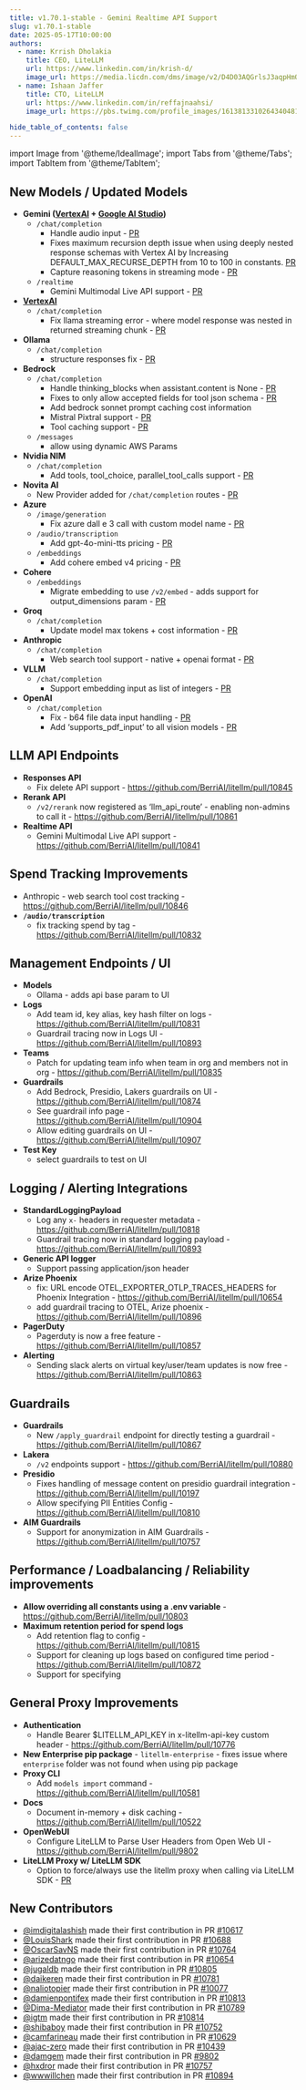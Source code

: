 ```yaml
---
title: v1.70.1-stable - Gemini Realtime API Support
slug: v1.70.1-stable
date: 2025-05-17T10:00:00
authors:
  - name: Krrish Dholakia
    title: CEO, LiteLLM
    url: https://www.linkedin.com/in/krish-d/
    image_url: https://media.licdn.com/dms/image/v2/D4D03AQGrlsJ3aqpHmQ/profile-displayphoto-shrink_400_400/B4DZSAzgP7HYAg-/0/1737327772964?e=1749686400&v=beta&t=Hkl3U8Ps0VtvNxX0BNNq24b4dtX5wQaPFp6oiKCIHD8
  - name: Ishaan Jaffer
    title: CTO, LiteLLM
    url: https://www.linkedin.com/in/reffajnaahsi/
    image_url: https://pbs.twimg.com/profile_images/1613813310264340481/lz54oEiB_400x400.jpg

hide_table_of_contents: false
---
```


import Image from '@theme/IdealImage';
import Tabs from '@theme/Tabs';
import TabItem from '@theme/TabItem';


## New Models / Updated Models

- **Gemini ([VertexAI](https://docs.litellm.ai/docs/providers/vertex#usage-with-litellm-proxy-server) + [Google AI Studio](https://docs.litellm.ai/docs/providers/gemini))**
    - `/chat/completion`
        - Handle audio input - [PR](https://github.com/BerriAI/litellm/pull/10739)
        - Fixes maximum recursion depth issue when using deeply nested response schemas with Vertex AI by Increasing DEFAULT_MAX_RECURSE_DEPTH from 10 to 100 in constants. [PR](https://github.com/BerriAI/litellm/pull/10798)
        - Capture reasoning tokens in streaming mode - [PR](https://github.com/BerriAI/litellm/pull/10789)
    - `/realtime` 
        - Gemini Multimodal Live API support - [PR](https://github.com/BerriAI/litellm/pull/10841)
- **[VertexAI](../../docs/providers/vertex#metallama-api)**
    - `/chat/completion`
        - Fix llama streaming error - where model response was nested in returned streaming chunk - [PR](https://github.com/BerriAI/litellm/pull/10878)
- **Ollama**
    - `/chat/completion`
        - structure responses fix - [PR](https://github.com/BerriAI/litellm/pull/10617)
- **Bedrock**
    - `/chat/completion`
        - Handle thinking_blocks when assistant.content is None - [PR](https://github.com/BerriAI/litellm/pull/10688)
        - Fixes to only allow accepted fields for tool json schema - [PR](https://github.com/BerriAI/litellm/pull/10062)
        - Add bedrock sonnet prompt caching cost information
        - Mistral Pixtral support - [PR](https://github.com/BerriAI/litellm/pull/10439)
        - Tool caching support - [PR](https://github.com/BerriAI/litellm/pull/10897)
    - `/messages`
        - allow using dynamic AWS Params 
- **Nvidia NIM**
    - `/chat/completion`
        - Add tools, tool_choice, parallel_tool_calls support - [PR](https://github.com/BerriAI/litellm/pull/10763)
- **Novita AI**
    - New Provider added for `/chat/completion` routes - [PR](https://github.com/BerriAI/litellm/pull/9527)
- **Azure**
    - `/image/generation`
        - Fix azure dall e 3 call with custom model name - [PR](https://github.com/BerriAI/litellm/pull/10776)
    - `/audio/transcription`
        - Add gpt-4o-mini-tts pricing - [PR](https://github.com/BerriAI/litellm/pull/10807)
    - `/embeddings`
        - Add cohere embed v4 pricing - [PR](https://github.com/BerriAI/litellm/pull/10806)
- **Cohere**
    - `/embeddings`
        - Migrate embedding to use `/v2/embed` - adds support for output_dimensions param - [PR](https://github.com/BerriAI/litellm/pull/10809)
- **Groq**
    - `/chat/completion`
        - Update model max tokens + cost information - [PR](https://github.com/BerriAI/litellm/pull/10077)
- **Anthropic**
    - `/chat/completion`
        - Web search tool support - native + openai format - [PR](https://github.com/BerriAI/litellm/pull/10846)
- **VLLM**
    - `/chat/completion`
        - Support embedding input as list of integers - [PR](https://github.com/BerriAI/litellm/pull/10629)
- **OpenAI**
    - `/chat/completion`
        - Fix - b64 file data input handling - [PR](https://github.com/BerriAI/litellm/pull/10897)
        - Add ‘supports_pdf_input’ to all vision models - [PR](https://github.com/BerriAI/litellm/pull/10897)



## LLM API Endpoints
- **Responses API**
    - Fix delete API support - https://github.com/BerriAI/litellm/pull/10845
- **Rerank API**
    - `/v2/rerank` now registered as ‘llm_api_route’ - enabling non-admins to call it - https://github.com/BerriAI/litellm/pull/10861
- **Realtime API**
    - Gemini Multimodal Live API support - https://github.com/BerriAI/litellm/pull/10841


## Spend Tracking Improvements
- Anthropic - web search tool cost tracking - https://github.com/BerriAI/litellm/pull/10846
- **`/audio/transcription`**
    - fix tracking spend by tag - https://github.com/BerriAI/litellm/pull/10832

## Management Endpoints / UI
- **Models**
    - Ollama - adds api base param to UI 
- **Logs**
    - Add team id, key alias, key hash filter on logs - https://github.com/BerriAI/litellm/pull/10831
    - Guardrail tracing now in Logs UI - https://github.com/BerriAI/litellm/pull/10893
- **Teams**
    - Patch for updating team info when team in org and members not in org - https://github.com/BerriAI/litellm/pull/10835
- **Guardrails**
    - Add Bedrock, Presidio, Lakers guardrails on UI - https://github.com/BerriAI/litellm/pull/10874
    - See guardrail info page - https://github.com/BerriAI/litellm/pull/10904
    - Allow editing guardrails on UI - https://github.com/BerriAI/litellm/pull/10907
- **Test Key**
    - select guardrails to test on UI 



## Logging / Alerting Integrations
- **StandardLoggingPayload**
    - Log any `x-` headers in requester metadata - https://github.com/BerriAI/litellm/pull/10818
    - Guardrail tracing now in standard logging payload - https://github.com/BerriAI/litellm/pull/10893
- **Generic API logger**
    - Support passing application/json header 
- **Arize Phoenix**
    - fix: URL encode OTEL_EXPORTER_OTLP_TRACES_HEADERS for Phoenix Integration - https://github.com/BerriAI/litellm/pull/10654
    - add guardrail tracing to OTEL, Arize phoenix - https://github.com/BerriAI/litellm/pull/10896
- **PagerDuty**
    - Pagerduty is now a free feature - https://github.com/BerriAI/litellm/pull/10857
- **Alerting**
    - Sending slack alerts on virtual key/user/team updates is now free - https://github.com/BerriAI/litellm/pull/10863


## Guardrails
- **Guardrails**
    - New `/apply_guardrail` endpoint for directly testing a guardrail - https://github.com/BerriAI/litellm/pull/10867
- **Lakera**
    - `/v2` endpoints support - https://github.com/BerriAI/litellm/pull/10880
- **Presidio**
    - Fixes handling of message content on presidio guardrail integration - https://github.com/BerriAI/litellm/pull/10197
    - Allow specifying PII Entities Config - https://github.com/BerriAI/litellm/pull/10810
- **AIM Guardrails**
    - Support for anonymization in AIM Guardrails - https://github.com/BerriAI/litellm/pull/10757



## Performance / Loadbalancing / Reliability improvements
- **Allow overriding all constants using a .env variable** - https://github.com/BerriAI/litellm/pull/10803
- **Maximum retention period for spend logs**
    - Add retention flag to config - https://github.com/BerriAI/litellm/pull/10815
    - Support for cleaning up logs based on configured time period - https://github.com/BerriAI/litellm/pull/10872
    - Support for specifying 

## General Proxy Improvements
- **Authentication**
    - Handle Bearer $LITELLM_API_KEY in x-litellm-api-key custom header - https://github.com/BerriAI/litellm/pull/10776
- **New Enterprise pip package** - `litellm-enterprise` - fixes issue where `enterprise` folder was not found when using pip package  
- **Proxy CLI**
    - Add `models import` command - https://github.com/BerriAI/litellm/pull/10581
- **Docs**
    - Document in-memory + disk caching - https://github.com/BerriAI/litellm/pull/10522
- **OpenWebUI**
    - Configure LiteLLM to Parse User Headers from Open Web UI - https://github.com/BerriAI/litellm/pull/9802
- **LiteLLM Proxy w/ LiteLLM SDK**
    - Option to force/always use the litellm proxy when calling via LiteLLM SDK - [PR](https://github.com/BerriAI/litellm/pull/10773)


## New Contributors
* [@imdigitalashish](https://github.com/imdigitalashish) made their first contribution in PR [#10617](https://github.com/BerriAI/litellm/pull/10617)
* [@LouisShark](https://github.com/LouisShark) made their first contribution in PR [#10688](https://github.com/BerriAI/litellm/pull/10688)
* [@OscarSavNS](https://github.com/OscarSavNS) made their first contribution in PR [#10764](https://github.com/BerriAI/litellm/pull/10764)
* [@arizedatngo](https://github.com/arizedatngo) made their first contribution in PR [#10654](https://github.com/BerriAI/litellm/pull/10654)
* [@jugaldb](https://github.com/jugaldb) made their first contribution in PR [#10805](https://github.com/BerriAI/litellm/pull/10805)
* [@daikeren](https://github.com/daikeren) made their first contribution in PR [#10781](https://github.com/BerriAI/litellm/pull/10781)
* [@naliotopier](https://github.com/naliotopier) made their first contribution in PR [#10077](https://github.com/BerriAI/litellm/pull/10077)
* [@damienpontifex](https://github.com/damienpontifex) made their first contribution in PR [#10813](https://github.com/BerriAI/litellm/pull/10813)
* [@Dima-Mediator](https://github.com/Dima-Mediator) made their first contribution in PR [#10789](https://github.com/BerriAI/litellm/pull/10789)
* [@igtm](https://github.com/igtm) made their first contribution in PR [#10814](https://github.com/BerriAI/litellm/pull/10814)
* [@shibaboy](https://github.com/shibaboy) made their first contribution in PR [#10752](https://github.com/BerriAI/litellm/pull/10752)
* [@camfarineau](https://github.com/camfarineau) made their first contribution in PR [#10629](https://github.com/BerriAI/litellm/pull/10629)
* [@ajac-zero](https://github.com/ajac-zero) made their first contribution in PR [#10439](https://github.com/BerriAI/litellm/pull/10439)
* [@damgem](https://github.com/damgem) made their first contribution in PR [#9802](https://github.com/BerriAI/litellm/pull/9802)
* [@hxdror](https://github.com/hxdror) made their first contribution in PR [#10757](https://github.com/BerriAI/litellm/pull/10757)
* [@wwwillchen](https://github.com/wwwillchen) made their first contribution in PR [#10894](https://github.com/BerriAI/litellm/pull/10894)
